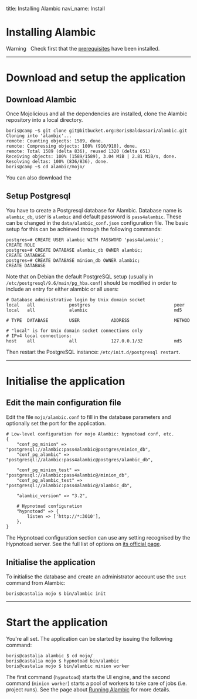 title: Installing Alambic
navi_name: Install


# Installing Alambic

<span class="label label-warning">Warning</span> &nbsp; Check first that the [prerequisites](/Setup/Prerequisites.html) have been installed.

-----

# Download and setup the application

## Download Alambic

Once Mojolicious and all the dependencies are installed, clone the Alambic repository into a local directory.

    boris@camp ~$ git clone git@bitbucket.org:BorisBaldassari/alambic.git
    Cloning into 'alambic'...
    remote: Counting objects: 1589, done.
    remote: Compressing objects: 100% (910/910), done.
    remote: Total 1589 (delta 836), reused 1320 (delta 651)
    Receiving objects: 100% (1589/1589), 3.04 MiB | 2.81 MiB/s, done.
    Resolving deltas: 100% (836/836), done.
    boris@camp ~$ cd alambic/mojo/

You can also download the

## Setup Postgresql

You have to create a Postgresql database for Alambic. Database name is `alambic_db`, user is `alambic` and default password is `pass4alambic`. These can be changed in the `data/alambic_conf.json` configuration file. The basic setup for this can be achieved through the following commands:

    postgres=# CREATE USER alambic WITH PASSWORD 'pass4alambic';
    CREATE ROLE
    postgres=# CREATE DATABASE alambic_db OWNER alambic;
    CREATE DATABASE
    postgres=# CREATE DATABASE minion_db OWNER alambic;
    CREATE DATABASE

Note that on Debian the default PostgreSQL setup (usually in `/etc/postgresql/9.6/main/pg_hba.conf`) should be modified in order to include an entry for either alambic or all users:

    # Database administrative login by Unix domain socket
    local   all             postgres                                peer
    local   all             alambic                                 md5

    # TYPE  DATABASE        USER            ADDRESS                 METHOD

    # "local" is for Unix domain socket connections only
    # IPv4 local connections:
    host    all             all             127.0.0.1/32            md5

Then restart the PostgreSQL instance: `/etc/init.d/postgresql restart`.

-----

# Initialise the application

## Edit the main configuration file

Edit the file `mojo/alambic.conf` to fill in the database parameters and optionally set the port for the application.

    # Low-level configuration for mojo Alambic: hypnotoad conf, etc.
    {
        "conf_pg_minion" => "postgresql://alambic:pass4alambic@postgres/minion_db",
        "conf_pg_alambic" => "postgresql://alambic:pass4alambic@postgres/alambic_db",

        "conf_pg_minion_test" => "postgresql://alambic:pass4alambic@/minion_db",
        "conf_pg_alambic_test" => "postgresql://alambic:pass4alambic@/alambic_db",

        "alambic_version" => "3.2",

        # Hypnotoad configuration
        "hypnotoad" => {
            listen => ['http://*:3010'],
        },
    }

The Hypnotoad configuration section can use any setting recognised by the Hypnotoad server. See the full list of options on [its official page](http://mojolicious.org/perldoc/Mojo/Server/Hypnotoad).

## Initialise the application

To initialise the database and create an administrator account use the `init` command from Alambic:

```
boris@castalia mojo $ bin/alambic init
```

----

# Start the application

You're all set.
The application can be started by issuing the following command:

    boris@castalia alambic $ cd mojo/
    boris@castalia mojo $ hypnotoad bin/alambic
    boris@castalia mojo $ bin/alambic minion worker

The first command (`hypnotoad`) starts the UI engine, and the second command (`minion worker`) starts a pool of workers to take care of jobs (i.e. project runs). See the page about [Running Alambic](/Setup/Run.html) for more details.
